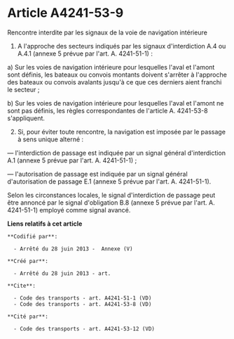 # Article A4241-53-9

Rencontre interdite par les signaux de la voie de navigation intérieure 

1. A l'approche des secteurs indiqués par les signaux d'interdiction A.4 ou A.4.1 (annexe 5 prévue par l'art. A.
4241-51-1) : 

a) Sur les voies de navigation intérieure pour lesquelles l'aval et l'amont sont définis, les bateaux ou convois montants
doivent s'arrêter à l'approche des bateaux ou convois avalants jusqu'à ce que ces derniers aient franchi le secteur ; 

b) Sur les voies de navigation intérieure pour lesquelles l'aval et l'amont ne sont pas définis, les règles correspondantes
de l'article A. 4241-53-8 s'appliquent. 

2. Si, pour éviter toute rencontre, la navigation est imposée par le passage à sens unique alterné : 

― l'interdiction de passage est indiquée par un signal général d'interdiction A.1 (annexe 5 prévue par l'art. A.
4241-51-1) ; 

― l'autorisation de passage est indiquée par un signal général d'autorisation de passage E.1 (annexe 5 prévue par l'art. A.
4241-51-1). 

Selon les circonstances locales, le signal d'interdiction de passage peut être annoncé par le signal d'obligation B.8 (annexe
5 prévue par l'art. A. 4241-51-1) employé comme signal avancé.

**Liens relatifs à cet article**

	**Codifié par**:

	  - Arrêté du 28 juin 2013 -  Annexe (V)

	**Créé par**:

	  - Arrêté du 28 juin 2013 - art.

	**Cite**:

	  - Code des transports - art. A4241-51-1 (VD)
	  - Code des transports - art. A4241-53-8 (VD)

	**Cité par**:

	  - Code des transports - art. A4241-53-12 (VD)
